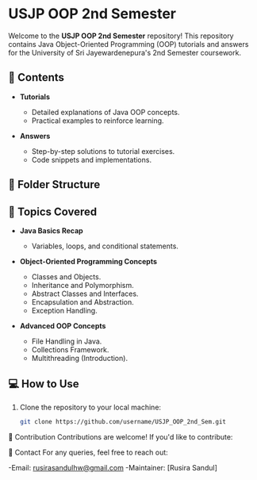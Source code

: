 # USJP OOP 2nd Semester  

Welcome to the **USJP OOP 2nd Semester** repository! This repository contains Java Object-Oriented Programming (OOP) tutorials and answers for the University of Sri Jayewardenepura's 2nd Semester coursework.

## 📝 Contents  

- **Tutorials**  
  - Detailed explanations of Java OOP concepts.  
  - Practical examples to reinforce learning.  

- **Answers**  
  - Step-by-step solutions to tutorial exercises.  
  - Code snippets and implementations.  

## 📂 Folder Structure  


## 📖 Topics Covered  

- **Java Basics Recap**  
  - Variables, loops, and conditional statements.  

- **Object-Oriented Programming Concepts**  
  - Classes and Objects.  
  - Inheritance and Polymorphism.  
  - Abstract Classes and Interfaces.  
  - Encapsulation and Abstraction.  
  - Exception Handling.  

- **Advanced OOP Concepts**  
  - File Handling in Java.  
  - Collections Framework.  
  - Multithreading (Introduction).  

## 💻 How to Use  

1. Clone the repository to your local machine:  
   ```bash
   git clone https://github.com/username/USJP_OOP_2nd_Sem.git
🤝 Contribution
Contributions are welcome! If you'd like to contribute:


📧 Contact
For any queries, feel free to reach out:

-Email: rusirasandulhw@gmail.com
-Maintainer: [Rusira Sandul]
